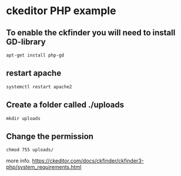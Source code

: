 # ckeditor PHP example

## To enable the ckfinder you will need to install GD-library 
`apt-get install php-gd`

## restart apache 
`systemctl restart apache2`

## Create a folder called ./uploads
`mkdir uploads`

## Change the permission 
```chmod 755 uploads/```

more info. 
https://ckeditor.com/docs/ckfinder/ckfinder3-php/system_requirements.html
